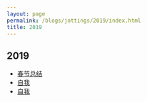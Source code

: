```yaml
---
layout: page
permalink: /blogs/jottings/2019/index.html
title: 2019
---
```


## 2019

- [春节总结](https://Peiyuan-Wang.github.io/blogs/jottings/2019/春节总结)
- [自我](https://Peiyuan-Wang.github.io/blogs/jottings/2019/自我)
- [自我](https://Peiyuan-Wang.github.io/blogs/jottings/2019/自我)